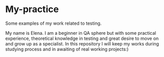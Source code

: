 # My-practice
Some examples of my work related to testing.

My name is Elena. I am a beginner in QA sphere but with some practical experience, theoretical knowledge in testing and great desire to move on and grow up as a specialist. In this repository I will keep my works during studying process and in awaiting of real working projects:)
